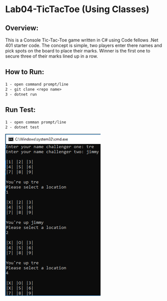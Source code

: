 # Lab04-TicTacToe (Using Classes)

## Overview:

This is a Console Tic-Tac-Toe game written in C# using Code fellows .Net 401 starter code.
The concept is simple, two players enter there names and pick spots on the board to place their marks.
Winner is the first one to secure three of their marks lined up in a row.

## How to Run:

```
1 - open command prompt/line
2 - git clone <repo name>
3 - dotnet run 

```
## Run Test:
```
1 - open comman prompt/line
2 - dotnet test

```
![screenshot](https://github.com/trecain/seattle-dotnet-401d5/blob/master/Class04-Classes/resources/StarterCode/Lab04_TicTacToe/tictac.PNG)
